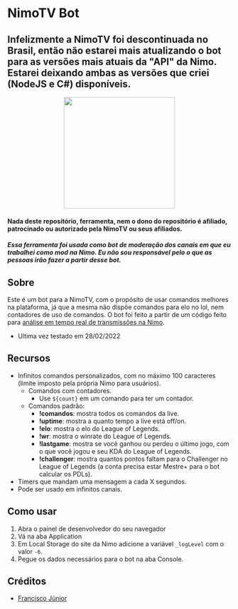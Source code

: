 # NimoTV Bot

## Infelizmente a NimoTV foi descontinuada no Brasil, então não estarei mais atualizando o bot para as versões mais atuais da "API" da Nimo. Estarei deixando ambas as versões que criei (NodeJS e C#) disponíveis.

<p align="center">
  <img width="250" height="250" src="https://victti.github.io/bot%20icon.png">
</p>

#### Nada deste repositório, ferramenta, nem o dono do repositório é afiliado, patrocinado ou autorizado pela NimoTV ou seus afiliados.
##### Essa ferramenta foi usada como bot de moderação dos canais em que eu trabalhei como mod na Nimo. Eu não sou responsável pelo o que as pessoas irão fazer a partir desse bot.

## Sobre
Este é um bot para a NimoTV, com o propósito de usar comandos melhores na plataforma, já que a mesma não dispõe comandos para elo no lol, nem contadores de uso de comandos. O bot foi feito a partir de um código feito para <a href="https://github.com/franciscojr-dev/websocket-nimotv">análise em tempo real de transmissões na Nimo</a>.

- Ultima vez testado em 28/02/2022

## Recursos
- Infinitos comandos personalizados, com no máximo 100 caracteres (limite imposto pela própria Nimo para usuários).
  - Comandos com contadores.
    - Use `${count}` em um comando para ter um contador.
  - Comandos padrão:
    - <b>!comandos</b>: mostra todos os comandos da live.
    - <b>!uptime</b>: mostra a quanto tempo a live está off/on.
    - <b>!elo</b>: mostra o elo do League of Legends.
    - <b>!wr</b>: mostra o winrate do League of Legends.
    - <b>!lastgame</b>: mostra se você ganhou ou perdeu o último jogo, com o que você jogou e seu KDA do League of Legends.
    - <b>!challenger</b>: mostra quantos pontos faltam para o Challenger no League of Legends (a conta precisa estar Mestre+ para o bot calcular os PDLs).
- Timers que mandam uma mensagem a cada X segundos.
- Pode ser usado em infinitos canais.

## Como usar

1. Abra o painel de desenvolvedor do seu navegador
2. Vá na aba Application
3. Em Local Storage do site da Nimo adicione a variável `_logLevel` com o valor `-6`.
4. Pegue os dados necessários para o bot na aba Console.

## Créditos
- <a href="https://github.com/franciscojr-dev">Francisco Júnior</a>
